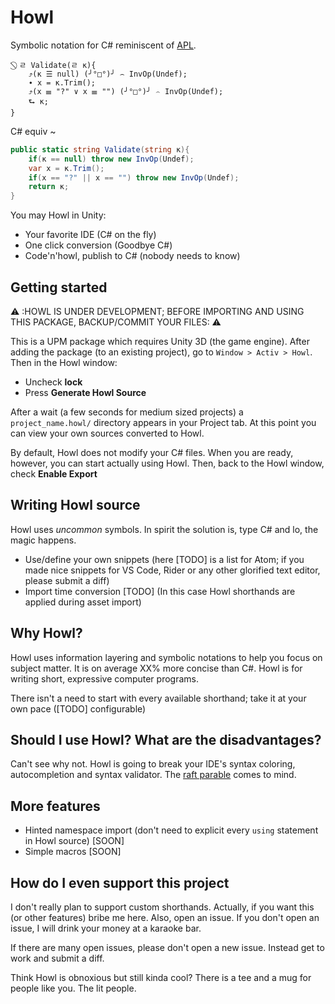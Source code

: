 # Howl

Symbolic notation for C# reminiscent of [APL](https://en.wikipedia.org/wiki/APL_(programming_language)).

```
 ⃠ ㄹ Validate(ㄹ κ){
    ⤴(κ ☰ null) (╯°□°)╯ ⌢ InvOp(Undef);
    ∙ x = κ.Trim();
    ⤴(x ☰ "?" ∨ x ☰ "") (╯°□°)╯ ⌢ InvOp(Undef);
    ⮑ κ;
}
```

C# equiv ~

```cs
public static string Validate(string κ){
    if(κ == null) throw new InvOp(Undef);
    var x = κ.Trim();
    if(x == "?" || x == "") throw new InvOp(Undef);
    return κ;
}
```

You may Howl in Unity:

- Your favorite IDE (C# on the fly)
- One click conversion (Goodbye C#)
- Code'n'howl, publish to C# (nobody needs to know)

## Getting started

⚠️ :HOWL IS UNDER DEVELOPMENT; BEFORE IMPORTING AND USING THIS PACKAGE, BACKUP/COMMIT YOUR FILES: ⚠️

This is a UPM package which requires Unity 3D (the game engine). After adding the package (to an existing project), go to `Window > Activ > Howl`. Then in the Howl window:

- Uncheck **lock**
- Press **Generate Howl Source**

After a wait (a few seconds for medium sized projects) a `project_name.howl/` directory appears in your Project tab. At this point you can view your own sources converted to Howl.

By default, Howl does not modify your C# files. When you are ready, however, you can start actually using Howl. Then, back to the Howl window, check **Enable Export**

## Writing Howl source

Howl uses *uncommon* symbols. In spirit the solution is, type C# and lo, the magic happens.

- Use/define your own snippets (here [TODO] is a list for Atom; if you made nice snippets for VS Code, Rider or any other glorified text editor, please submit a diff)
- Import time conversion [TODO] (In this case Howl shorthands are applied during asset import)

## Why Howl?

Howl uses information layering and symbolic notations to help you focus on subject matter. It is on average XX% more concise than C#. Howl is for writing short, expressive computer programs. 

There isn't a need to start with every available shorthand; take it at your own pace ([TODO] configurable)

## Should I use Howl? What are the disadvantages?

Can't see why not. Howl is going to break your IDE's syntax coloring, autocompletion and syntax validator.
The [raft parable](https://www.oxfordreference.com/view/10.1093/oi/authority.20110803100401550) comes to mind.

## More features

- Hinted namespace import (don't need to explicit every `using` statement in Howl source) [SOON]
- Simple macros [SOON]

## How do I even support this project

I don't really plan to support custom shorthands. Actually, if you want this (or other features) bribe me here. Also, open an issue. If you don't open an issue, I will drink your money at a karaoke bar.

If there are many open issues, please don't open a new issue. Instead get to work and submit a diff.

Think Howl is obnoxious but still kinda cool? There is a tee and a mug for people like you. The lit people.
